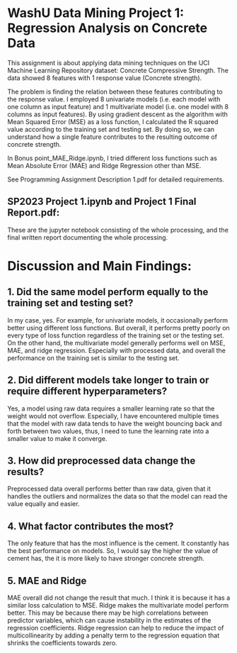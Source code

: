 # WashU Data Mining Project 1: Regression Analysis on Concrete Data
This assignment is about applying data mining techniques on the UCI Machine Learning Repository dataset: Concrete Compressive Strength. The data showed 8 features with 1 response value (Concrete strength). 

The problem is finding the relation between these features contributing to the response value. I employed 8 univariate models (i.e. each model with one column as input feature) and 1 multivariate model (i.e. one model with 8 columns as input features).
By using gradient descent as the algorithm with Mean Squared Error (MSE) as a loss function, I calculated the R squared value according to the training set and testing set. By doing so, we can understand how a single feature contributes to the resulting outcome of concrete strength. 

In Bonus point_MAE_Ridge.ipynb, I tried different loss functions such as Mean Absolute Error (MAE) and Ridge Regression other than MSE. 

See Programming Assignment Description 1.pdf for detailed requirements.

## SP2023 Project 1.ipynb and Project 1 Final Report.pdf: 

These are the jupyter notebook consisting of the whole processing, and the final written report documenting the whole processing.

# Discussion and Main Findings: 

## 1. Did the same model perform equally to the training set and testing set?

In my case, yes. For example, for univariate models, it occasionally perform better using different loss functions. But overall, it performs pretty poorly on every type of loss function regardless of the training set or the testing set. On the other hand, the multivariate model generally performs well on MSE, MAE, and ridge regression. Especially with processed data, and overall the performance on the training set is similar to the testing set.

## 2. Did different models take longer to train or require different hyperparameters?

Yes, a model using raw data requires a smaller learning rate so that the weight would not overflow. Especially, I have encountered multiple times that the model with raw data tends to have the weight bouncing back and forth between two values, thus, I need to tune the learning rate into a smaller value to make it converge.

## 3. How did preprocessed data change the results?

Preprocessed data overall performs better than raw data, given that it handles the outliers and normalizes the data so that the model can read the value equally and easier.

## 4. What factor contributes the most?

The only feature that has the most influence is the cement. It constantly has the best performance on models. So, I would say the higher the value of cement has, the it is more likely to have stronger concrete strength.

## 5. MAE and Ridge

MAE overall did not change the result that much. I think it is because it has a similar loss calculation to MSE.
Ridge makes the multivariate model perform better. This may be because there may be high correlations between predictor variables, which can cause instability in the estimates of the regression coefficients. Ridge regression can help to reduce the impact of multicollinearity by adding a penalty term to the regression equation that shrinks the coefficients towards zero.




